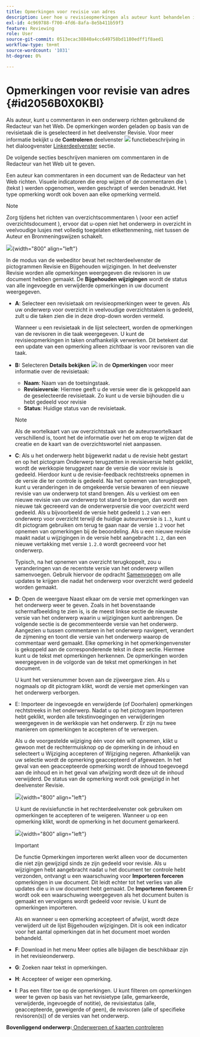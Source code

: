 ```yaml
---
title: Opmerkingen voor revisie van adres
description: Leer hoe u revisieopmerkingen als auteur kunt behandelen in AEM hulplijnen. Ontdek hoe een auteur opmerkingen in een document kan bewerken, filteren, accepteren of afwijzen.
exl-id: 4c969788-f700-4fd6-8afa-8e5b411b59f3
feature: Reviewing
role: User
source-git-commit: 0513ecac38840a4cc649758bd1180edff1f8aed1
workflow-type: tm+mt
source-wordcount: '1031'
ht-degree: 0%

---
```


# Opmerkingen voor revisie van adres {#id2056B0X0KBI}


Als auteur, kunt u commentaren in een onderwerp richten gebruikend de Redacteur van het Web. De opmerkingen worden geladen op basis van de revisietaak die is geselecteerd in het deelvenster Revisie. Voor meer informatie bekijkt u de **Controleren** deelvenster ![](images/active-review-tasklist-icon.svg) functiebeschrijving in het dialoogvenster [Linkerdeelvenster](../user-guide/web-editor-features.md#id2051EA0M0HS) sectie.

De volgende secties beschrijven manieren om commentaren in de Redacteur van het Web uit te geven.

Een auteur kan commentaren in een document van de Redacteur van het Web richten. Visuele indicatoren die erop wijzen of de commentaren die \ (tekst \) werden opgenomen, werden geschrapt of werden benadrukt. Het type opmerking wordt ook boven aan elke opmerking vermeld.

>[!NOTE]
>
> Zorg tijdens het richten van overzichtscommentaren \ (voor een actief overzichtsdocument \), ervoor dat u-open niet het onderwerp in overzicht in veelvoudige lusjes met volledig toegelaten etikettenmening, niet tussen de Auteur en Bronmeningswijzen schakelt.

![](images/comments-page-web-editor_cs.png){width="800" align="left"}

In de modus van de webeditor bevat het rechterdeelvenster de pictogrammen Revisie en Bijgehouden wijzigingen. In het deelvenster Revisie worden alle opmerkingen weergegeven die revisoren in uw document hebben gemaakt. De **Bijgehouden wijzigingen** wordt de status van alle ingevoegde en verwijderde opmerkingen in uw document weergegeven.

- **A**: Selecteer een revisietaak om revisieopmerkingen weer te geven. Als uw onderwerp voor overzicht in veelvoudige overzichtstaken is gedeeld, zult u die taken zien die in deze drop-down worden vermeld.

  Wanneer u een revisietaak in de lijst selecteert, worden de opmerkingen van de revisoren in die taak weergegeven. U kunt de revisieopmerkingen in taken onafhankelijk verwerken. Dit betekent dat een update van een opmerking alleen zichtbaar is voor revisoren van die taak.

- **B:**  Selecteren **Details bekijken** ![](images/active-review-info-icon.svg) in de **Opmerkingen** voor meer informatie over de revisietaak:

   - **Naam**: Naam van de toetsingstaak.
   - **Revisieversie**: Hiermee geeft u de versie weer die is gekoppeld aan de geselecteerde revisietaak. Zo kunt u de versie bijhouden die u hebt gedeeld voor revisie
   - **Status**: Huidige status van de revisietaak.

  >[!NOTE]
  >
  > Als de wortelkaart van uw overzichtstaak van de auteurswortelkaart verschillend is, toont het de informatie over het om erop te wijzen dat de creatie en de kaart van de overzichtswortel niet aanpassen.

- **C**: Als u het onderwerp hebt bijgewerkt nadat u de revisie hebt gestart en op het pictogram Onderwerp terugzetten in revisieversie hebt geklikt, wordt de werkkopie teruggezet naar de versie die voor revisie is gedeeld. Hierdoor kunt u de revisie-feedback rechtstreeks opnemen in de versie die ter controle is gedeeld. Na het opnemen van terugkoppelt, kunt u veranderingen in de omgekeerde versie bewaren of een nieuwe revisie van uw onderwerp tot stand brengen. Als u verkiest om een nieuwe revisie van uw onderwerp tot stand te brengen, dan wordt een nieuwe tak gecreeerd van de onderwerpversie die voor overzicht werd gedeeld. Als u bijvoorbeeld de versie hebt gedeeld `1.2` van een onderwerp voor overzicht terwijl de huidige auteursversie is `1.3`, kunt u dit pictogram gebruiken om terug te gaan naar de versie `1.2` voor het opnemen van opmerkingen bij de beoordeling. Als u een nieuwe revisie maakt nadat u wijzigingen in de versie hebt aangebracht `1.2`, dan een nieuwe vertakking met versie `1.2.0` wordt gecreeerd voor het onderwerp.

  Typisch, na het opnemen van overzicht terugkoppelt, zou u veranderingen van de recentste versie van het onderwerp willen samenvoegen. Gebruik hiervoor de opdracht [Samenvoegen](web-editor-features.md#id205DF04E0HS) om alle updates te krijgen die nadat het onderwerp voor overzicht werd gedeeld worden gemaakt.

- **D**: Open de weergave Naast elkaar om de versie met opmerkingen van het onderwerp weer te geven. Zoals in het bovenstaande schermafbeelding te zien is, is de meest linkse sectie de nieuwste versie van het onderwerp waarin u wijzigingen kunt aanbrengen. De volgende sectie is de gecommenteerde versie van het onderwerp. Aangezien u tussen commentaren in het onderwerp navigeert, verandert de zijmening en toont die versie van het onderwerp waarop de commentaar werd gemaakt. Elke opmerking in het opmerkingenvenster is gekoppeld aan de corresponderende tekst in deze sectie. Hiermee kunt u de tekst met opmerkingen herkennen. De opmerkingen worden weergegeven in de volgorde van de tekst met opmerkingen in het document.

  U kunt het versienummer boven aan de zijweergave zien. Als u nogmaals op dit pictogram klikt, wordt de versie met opmerkingen van het onderwerp verborgen.

- E: Importeer de ingevoegde en verwijderde \(of Doorhalen\) opmerkingen rechtstreeks in het onderwerp. Nadat u op het pictogram Importeren hebt geklikt, worden alle tekstinvoegingen en verwijderingen weergegeven in de werkkopie van het onderwerp. Er zijn nu twee manieren om opmerkingen te accepteren of te verwerpen.

  Als u de voorgestelde wijziging één voor één wilt opnemen, klikt u gewoon met de rechtermuisknop op de opmerking in de inhoud en selecteert u Wijziging accepteren of Wijziging negeren. Afhankelijk van uw selectie wordt de opmerking geaccepteerd of afgewezen. In het geval van een geaccepteerde opmerking wordt de inhoud toegevoegd aan de inhoud en in het geval van afwijzing wordt deze uit de inhoud verwijderd. De status van de opmerking wordt ook gewijzigd in het deelvenster Revisie.

  ![](images/import-comment-accept-web-editor_cs.png){width="800" align="left"}

  U kunt de revisiefunctie in het rechterdeelvenster ook gebruiken om opmerkingen te accepteren of te weigeren. Wanneer u op een opmerking klikt, wordt de opmerking in het document gemarkeerd.

  ![](images/changes-tab_cs.png){width="800" align="left"}

  >[!IMPORTANT]
  >
  > De functie Opmerkingen importeren werkt alleen voor de documenten die niet zijn gewijzigd sinds ze zijn gedeeld voor revisie. Als u wijzigingen hebt aangebracht nadat u het document ter controle hebt verzonden, ontvangt u een waarschuwing voor **Importeren forceren** opmerkingen in uw document. Dit leidt echter tot het verlies van alle updates die u in uw document hebt gemaakt. De **Importeren forceren** Er wordt ook een waarschuwing weergegeven als het document buiten is gemaakt en vervolgens wordt gedeeld voor revisie. U kunt de opmerkingen importeren.

  Als en wanneer u een opmerking accepteert of afwijst, wordt deze verwijderd uit de lijst Bijgehouden wijzigingen. Dit is ook een indicator voor het aantal opmerkingen dat in het document moet worden behandeld.

- **F**: Download in het menu Meer opties alle bijlagen die beschikbaar zijn in het revisieonderwerp.
- **G**: Zoeken naar tekst in opmerkingen.
- **H**: Accepteer of weiger een opmerking.

- **I**: Pas een filter toe op de opmerkingen. U kunt filteren om opmerkingen weer te geven op basis van het revisietype \(alle, gemarkeerde, verwijderde, ingevoegde of notitie\), de revisiestatus \(alle, geaccepteerde, geweigerde of geen\), de revisoren \(alle of specifieke revisoren\(s\)\) of de versies van het onderwerp.


**Bovenliggend onderwerp:**[ Onderwerpen of kaarten controleren](review.md)
